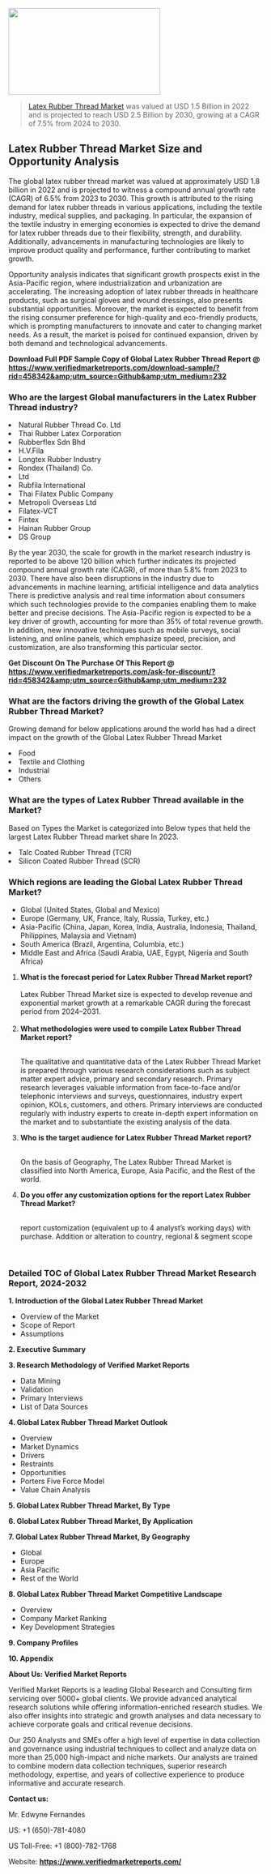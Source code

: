 
<img src="https://ffe5etoiles.com/wp-content/uploads/2024/12/MST1-300x171.png" alt="" width="300" height="171" class="alignnone size-medium wp-image-20088" /><blockquote><p><p><a href="https://www.verifiedmarketreports.com/download-sample/?rid=458342&utm_source=Github&utm_medium=232" target="_blank">Latex Rubber Thread Market</a> was valued at USD 1.5 Billion in 2022 and is projected to reach USD 2.5 Billion by 2030, growing at a CAGR of 7.5% from 2024 to 2030.</p></blockquote><p><h2>Latex Rubber Thread Market Size and Opportunity Analysis</h2><p>The global latex rubber thread market was valued at approximately USD 1.8 billion in 2022 and is projected to witness a compound annual growth rate (CAGR) of 6.5% from 2023 to 2030. This growth is attributed to the rising demand for latex rubber threads in various applications, including the textile industry, medical supplies, and packaging. In particular, the expansion of the textile industry in emerging economies is expected to drive the demand for latex rubber threads due to their flexibility, strength, and durability. Additionally, advancements in manufacturing technologies are likely to improve product quality and performance, further contributing to market growth.</p><p>Opportunity analysis indicates that significant growth prospects exist in the Asia-Pacific region, where industrialization and urbanization are accelerating. The increasing adoption of latex rubber threads in healthcare products, such as surgical gloves and wound dressings, also presents substantial opportunities. Moreover, the market is expected to benefit from the rising consumer preference for high-quality and eco-friendly products, which is prompting manufacturers to innovate and cater to changing market needs. As a result, the market is poised for continued expansion, driven by both demand and technological advancements.</p></p><p class=""><strong>Download Full PDF Sample Copy of Global Latex Rubber Thread Report @ <a href="https://www.verifiedmarketreports.com/download-sample/?rid=458342&amp;utm_source=Github&amp;utm_medium=232" target="_blank">https://www.verifiedmarketreports.com/download-sample/?rid=458342&amp;utm_source=Github&amp;utm_medium=232</a></strong></p><h3 id="" class="">Who are the largest Global manufacturers in the Latex Rubber Thread industry?</h3><p><li>Natural Rubber Thread Co. Ltd</li><li> Thai Rubber Latex Corporation</li><li> Rubberflex Sdn Bhd</li><li> H.V.Fila</li><li> Longtex Rubber Industry</li><li> Rondex (Thailand) Co.</li><li>Ltd</li><li> Rubfila International</li><li> Thai Filatex Public Company</li><li> Metropoli Overseas Ltd</li><li> Filatex-VCT</li><li> Fintex</li><li> Hainan Rubber Group</li><li> DS Group</li></p><div class=""><div class="" dir="" data-message-author-role="" data-message-id="" data-message-model-slug=""><div class=""><div class=""><div class=""><div class="" dir="" data-message-author-role="" data-message-id="" data-message-model-slug=""><div class=""><div class=""><p>By the year 2030, the scale for growth in the market research industry is reported to be above 120 billion which further indicates its projected compound annual growth rate (CAGR), of more than 5.8% from 2023 to 2030. There have also been disruptions in the industry due to advancements in machine learning, artificial intelligence and data analytics There is predictive analysis and real time information about consumers which such technologies provide to the companies enabling them to make better and precise decisions. The Asia-Pacific region is expected to be a key driver of growth, accounting for more than 35% of total revenue growth. In addition, new innovative techniques such as mobile surveys, social listening, and online panels, which emphasize speed, precision, and customization, are also transforming this particular sector.</p><p><strong>Get Discount On The Purchase Of This Report @&nbsp; <a href="https://www.verifiedmarketreports.com/ask-for-discount/?rid=458342&amp;utm_source=Github&amp;utm_medium=232" target="_blank">https://www.verifiedmarketreports.com/ask-for-discount/?rid=458342&amp;utm_source=Github&amp;utm_medium=232</a></strong></p></div></div></div></div></div></div></div></div><h3 id="" class="">What are the factors driving the growth of the Global Latex Rubber Thread Market?</h3><p id="" class="">Growing demand for below applications around the world has had a direct impact on the growth of the Global Latex Rubber Thread Market</p><p id="" class=""><li>Food</li><li> Textile and Clothing</li><li> Industrial</li><li> Others</li></p><h3 id="" class="">What are the types of Latex Rubber Thread available in the Market?</h3><p id="" class="">Based on Types the Market is categorized into Below types that held the largest Latex Rubber Thread market share In 2023.</p><p id="" class=""><li>Talc Coated Rubber Thread (TCR)</li><li> Silicon Coated Rubber Thread (SCR)</li></p><h3 id="" class="">Which regions are leading the Global Latex Rubber Thread Market?</h3><ul><li>Global (United States, Global and Mexico)</li><li>Europe (Germany, UK, France, Italy, Russia, Turkey, etc.)</li><li>Asia-Pacific (China, Japan, Korea, India, Australia, Indonesia, Thailand, Philippines, Malaysia and Vietnam)</li><li>South America (Brazil, Argentina, Columbia, etc.)</li><li>Middle East and Africa (Saudi Arabia, UAE, Egypt, Nigeria and South Africa)</li></ul><p><ol><li><strong>What is the forecast period for Latex Rubber Thread Market report?<br /></strong><br /><span data-sheets-root="1" data-sheets-value="{&quot;1&quot;:2,&quot;2&quot;:&quot;XXXX size is expected to develop revenue and exponential market growth at a remarkable CAGR during the forecast period from 2024&ndash;2030.&quot;}" data-sheets-userformat="{&quot;2&quot;:12674,&quot;4&quot;:{&quot;1&quot;:2,&quot;2&quot;:16776960},&quot;10&quot;:2,&quot;11&quot;:0,&quot;15&quot;:&quot;Arial&quot;,&quot;16&quot;:12}">Latex Rubber Thread Market size is expected to develop revenue and exponential market growth at a remarkable CAGR during the forecast period from 2024&ndash;2031.</span><br /><br /></li><li><strong>What methodologies were used to compile Latex Rubber Thread Market report?<br /><br /></strong><p>The qualitative and quantitative data of the&nbsp;Latex Rubber Thread Market is prepared through various research considerations such as subject matter expert advice, primary and secondary research. Primary research leverages valuable information from face-to-face and/or telephonic interviews and surveys, questionnaires, industry expert opinion, KOLs, customers, and others. Primary interviews are conducted regularly with industry experts to create in-depth expert information on the market and to substantiate the existing analysis of the data.&nbsp;</p></li><li><strong>Who is the target audience for Latex Rubber Thread Market report?<br /><br /></strong><p>On the basis of Geography, The&nbsp;Latex Rubber Thread Market is classified into North America, Europe, Asia Pacific, and the Rest of the world.</p></li><li><strong>Do you offer any customization options for the report Latex Rubber Thread Market?<br /><br /></strong><p>report customization (equivalent up to 4 analyst&rsquo;s working days) with purchase. Addition or alteration to country, regional &amp; segment scope</p><p>&nbsp;</p></li></ol></p><h3 id="" class="">Detailed TOC of Global Latex Rubber Thread Market Research Report, 2024-2032</h3><p id="" class=""><strong>1. Introduction of the Global Latex Rubber Thread Market</strong></p><ul><li>Overview of the Market</li><li>Scope of Report</li><li>Assumptions</li></ul><p id="" class=""><strong>2. Executive Summary</strong></p><p id="" class=""><strong>3. Research Methodology of&nbsp;Verified Market Reports</strong></p><ul><li>Data Mining</li><li>Validation</li><li>Primary Interviews</li><li>List of Data Sources</li></ul><p id="" class=""><strong>4. Global Latex Rubber Thread Market Outlook</strong></p><ul><li>Overview</li><li>Market Dynamics</li><li>Drivers</li><li>Restraints</li><li>Opportunities</li><li>Porters Five Force Model</li><li>Value Chain Analysis</li></ul><p id="" class=""><strong>5. Global Latex Rubber Thread Market, By&nbsp;Type</strong></p><p id="" class=""><strong>6. Global Latex Rubber Thread Market, By Application</strong></p><p id="" class=""><strong>7. Global Latex Rubber Thread Market, By Geography</strong></p><ul><li>Global</li><li>Europe</li><li>Asia Pacific</li><li>Rest of the World</li></ul><p id="" class=""><strong>8. Global Latex Rubber Thread Market Competitive Landscape</strong></p><ul><li>Overview</li><li>Company Market Ranking</li><li>Key Development Strategies</li></ul><p id="" class=""><strong>9. Company Profiles</strong></p><p id="" class=""><strong>10. Appendix</strong></p><p id="" class=""><strong>About Us: Verified Market Reports</strong></p><p id="" class="">Verified Market Reports is a leading Global Research and Consulting firm servicing over 5000+ global clients. We provide advanced analytical research solutions while offering information-enriched research studies. We also offer insights into strategic and growth analyses and data necessary to achieve corporate goals and critical revenue decisions.</p><p id="" class="">Our 250 Analysts and SMEs offer a high level of expertise in data collection and governance using industrial techniques to collect and analyze data on more than 25,000 high-impact and niche markets. Our analysts are trained to combine modern data collection techniques, superior research methodology, expertise, and years of collective experience to produce informative and accurate research.</p><p id="" class=""><strong>Contact us:</strong></p><p id="" class="">Mr. Edwyne Fernandes</p><p id="" class="">US: +1 (650)-781-4080</p><p id="" class="">US Toll-Free: +1 (800)-782-1768</p><p id="" class="">Website: <a target="" data-test-app-aware-link=""><strong>https://www.verifiedmarketreports.com/</strong></a></p>
